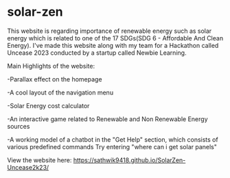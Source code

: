 # solar-zen
This website is regarding importance of renewable energy such as solar energy which is related to one of the 17 SDGs(SDG 6 - Affordable And Clean Energy). I've made this website along with my team for a Hackathon called Uncease 2023 conducted by a startup called Newbie Learning.


Main Highlights of the website:

-Parallax effect on the homepage

-A cool layout of the navigation menu

-Solar Energy cost calculator

-An interactive game related to Renewable and Non Renewable Energy sources

-A working model of a chatbot in the "Get Help" section, which consists of various predefined commands
Try entering "where can i get solar panels"


View the website here:  https://sathwik9418.github.io/SolarZen-Uncease2k23/
